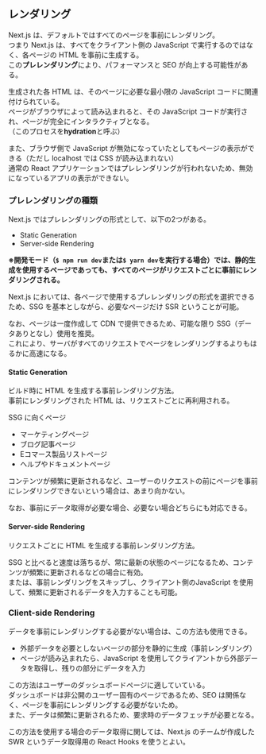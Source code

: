 ## レンダリング
Next.js は、デフォルトではすべてのページを事前にレンダリング。  
つまり Next.js は、すべてをクライアント側の JavaScript で実行するのではなく、各ページの HTML を事前に生成する。  
この**プレレンダリング**により、パフォーマンスと SEO が向上する可能性がある。

生成された各 HTML は、そのページに必要な最小限の JavaScript コードに関連付けられている。  
ページがブラウザによって読み込まれると、その JavaScript コードが実行され、ページが完全にインタラクティブとなる。  
（このプロセスを**hydration**と呼ぶ）

また、ブラウザ側で JavaScript が無効になっていたとしてもページの表示ができる（ただし localhost では CSS が読み込まれない）  
通常の React アプリケーションではプレレンダリングが行われないため、無効になっているアプリの表示ができない。

### プレレンダリングの種類
Next.js ではプレレンダリングの形式として、以下の2つがある。
- Static Generation
- Server-side Rendering

**※開発モード（`$ npm run dev`または`$ yarn dev`を実行する場合）では、静的生成を使用するページであっても、すべてのページがリクエストごとに事前にレンダリングされる。**

Next.js においては、各ページで使用するプレレンダリングの形式を選択できるため、SSG を基本としながら、必要なページだけ SSR ということが可能。

なお、ページは一度作成して CDN で提供できるため、可能な限り SSG（データありとなし）使用を推奨。  
これにより、サーバがすべてのリクエストでページをレンダリングするよりもはるかに高速になる。

#### Static Generation
ビルド時に HTML を生成する事前レンダリング方法。  
事前にレンダリングされた HTML は、リクエストごとに再利用される。

SSG に向くページ
- マーケティングページ
- ブログ記事ページ
- Eコマース製品リストページ
- ヘルプやドキュメントページ

コンテンツが頻繁に更新されるなど、ユーザーのリクエストの前にページを事前にレンダリングできないという場合は、あまり向かない。

なお、事前にデータ取得が必要な場合、必要ない場合どちらにも対応できる。

#### Server-side Rendering
リクエストごとに HTML を生成する事前レンダリング方法。

SSG と比べると速度は落ちるが、常に最新の状態のページになるため、コンテンツが頻繁に更新されるなどの場合に有効。  
または、事前レンダリングをスキップし、クライアント側のJavaScript を使用して、頻繁に更新されるデータを入力することも可能。

### Client-side Rendering
データを事前にレンダリングする必要がない場合は、この方法も使用できる。
- 外部データを必要としないページの部分を静的に生成（事前レンダリング）
- ページが読み込まれたら、JavaScript を使用してクライアントから外部データを取得し、残りの部分にデータを入力

この方法はユーザーのダッシュボードページに適していている。  
ダッシュボードは非公開のユーザー固有のページであるため、SEO は関係なく、ページを事前にレンダリングする必要がないため。  
また、データは頻繁に更新されるため、要求時のデータフェッチが必要となる。

この方法を使用する場合のデータ取得に関しては、Next.js のチームが作成した SWR というデータ取得用の React Hooks を使うとよい。
